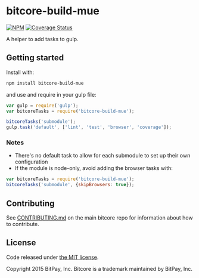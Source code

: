 # bitcore-build-mue

[![NPM](https://img.shields.io/npm/v/bitcore-lib-mue.svg?style=flat-square)](https://npmjs.org/package/bitcore-build-mue)
[![Coverage Status](https://coveralls.io/repos/github/muecoin/bitcore-build-mue/badge.svg?branch=master)](https://coveralls.io/github/muecoin/bitcore-build-mue?branch=master)

A helper to add tasks to gulp.

## Getting started

Install with:

```sh
npm install bitcore-build-mue
```

and use and require in your gulp file: 

```javascript
var gulp = require('gulp');
var bitcoreTasks = require('bitcore-build-mue');

bitcoreTasks('submodule');
gulp.task('default', ['lint', 'test', 'browser', 'coverage']);
```

### Notes

* There's no default task to allow for each submodule to set up their own configuration
* If the module is node-only, avoid adding the browser tasks with:
```javascript
var bitcoreTasks = require('bitcore-build-mue');
bitcoreTasks('submodule', {skipBrowsers: true});
```

## Contributing

See [CONTRIBUTING.md](https://github.com/bitpay/bitcore) on the main bitcore repo for information about how to contribute.

## License

Code released under [the MIT license](https://github.com/bitpay/bitcore/blob/master/LICENSE).

Copyright 2015 BitPay, Inc. Bitcore is a trademark maintained by BitPay, Inc.

